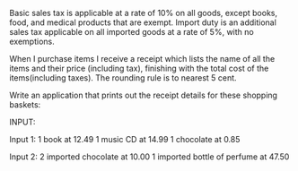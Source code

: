 Basic sales tax is applicable at a rate of 10% on all goods, except books, food,
and medical products that are exempt. Import duty is an additional sales tax
applicable on all imported goods at a rate of 5%, with no exemptions.

When I purchase items I receive a receipt which lists the name of all the items
and their price (including tax), finishing with the total cost of the items(including taxes).
The rounding rule is to nearest 5 cent.

Write an application that prints out the receipt details for these shopping baskets:

INPUT:

Input 1:
1 book at 12.49
1 music CD at 14.99
1 chocolate at 0.85

Input 2:
2 imported chocolate at 10.00
1 imported bottle of perfume at 47.50
